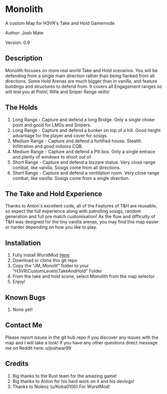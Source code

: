 # Monolith
A custom Map for H3VR's Take and Hold Gamemode

Author: Josh Mate

Version: 0.9 

## Description
Monolith focuses on more real world Take and Hold scenarios. 
You will be defending from a single main direction rather than being flanked from all directions.
Some Hold Arenas are much bigger than in vanilla, and feature buildings and structures to defend from.
It covers all Engagement ranges so will test you at Pistol, Rifle and Sniper Range skills!



## The Holds

1. Long Range - Capture and defend a long Bridge. Only a single choke point and good for LMGs and Snipers.
2. Long Range - Capture and defend a bunker on top of a hill. Good height advantage for the player and cover for sosigs.
3. Medium Range - Capture and defend a fortified house. Stealth Infiltration and good indoors CQB.
4. Medium Range - Capture and defend a Pill box. Only a single entrace and plenty of windows to shoot out of.
5. Short Range - Capture and defend a bizzare statue. Very close range combat, like vanilla. Sosigs come from all directions.
6. Short Range - Capture and defend a ventilation room. Very close range combat, like vanilla. Sosigs come from a single direction.

## The Take and Hold Experience
Thanks to Anton's excellent code, all of the Features of T&H are reusable, so expect the full experience along with patrolling sosigs, random generation and full pre match customisation!
As the flow and difficulty of T&H was designed for the tiny vanilla arenas, you may find this map easier or harder depending on how you like to play.

## Installation
1. Fully install WurstMod [Here](https://github.com/Nolenz/WurstMod)
2. Download or clone this git repo
3. Copy the "JM_Monolit" folder to your "H3VR\CustomLevels\TakeAndHold" Folder
4. From the take and hold scene, select Monolith from the map selector
5. Enjoy!

## Known Bugs
1. None yet!

## Contact Me
Please report issues in the git hub repo if you discover any issues with the map and I will take a look!
If you have any other questions direct message me on Reddit here: u/joshwar99

## Credits
1. Big thanks to the Rust team for the amazing game!
2. Big thanks to Anton for his hard work on it and his devlogs!
3. Thanks to Nolenz (u/Koba0100) For WurstMod!
